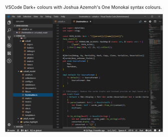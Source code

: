 VSCode Dark+ colours with Joshua Azemoh's One Monokai syntax colours.

![](dark_plus_one_monokai.png)